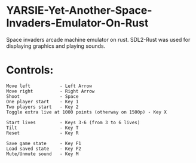 # YARSIE-Yet-Another-Space-Invaders-Emulator-On-Rust
Space invaders arcade machine emulator on rust. SDL2-Rust was used for displaying graphics and playing sounds. 

# Controls:
    Move left           - Left Arrow
    Move right          - Right Arrow
    Shoot               - Space
    One player start    - Key 1
    Two players start   - Key 2
    Toggle extra live at 1000 points (otherway on 1500p) - Key X

    Start lives         - Keys 3-6 (from 3 to 6 lives)
    Tilt                - Key T
    Reset               - Key R

    Save game state     - Key F1
    Load saved state    - Key F2
    Mute/Unmute sound   - Key M
